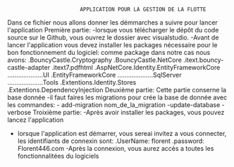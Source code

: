                            APPLICATION POUR LA GESTION DE LA FLOTTE
Dans ce fichier nous allons donner les démmarches a suivre pour lancer l'application
Première partie: 
-lorsque vous télécharger le dépôt du code source sur le Github, vous ouvrez le dossier avec visualstudio.
-Avant de lancer l'application vous devez installer les packages nécessaire pour le bon fonctionnement du logiciel:
	comme package dans notre cas nous avons:
		.BouncyCastle.Cryptography
		.BouncyCastle.NetCore
		.itext.bouncy-castle-adapter
		.itext7.pdfhtml
		.AspNetCore.Identity.EntityFrameworkCore
		....................UI
		.EntityFrameworkCore
		....................SqlServer
		....................Tools
		.Extentions.Identity.Stores
		.Extentions.DependencyInjection
Deuxième partie:
Cette partie conserne la base donnée
-il faut faires les migrations pour crée la base de donnée avec les commandes:
      - add-migration nom_de_la_migration
      -update-database -verbose
Troixième partie:
-Après avoir installer les packages, vous pouvez lancez l'application
- lorsque l'application est démarrer, vous sereai invitez a vous connecter, les identifiants de connexin sont:
    .UserName: florent
    .password: Florent446.com
-Après la connexion, vous aurez accès a toutes les fonctionnalitées du logiciels



